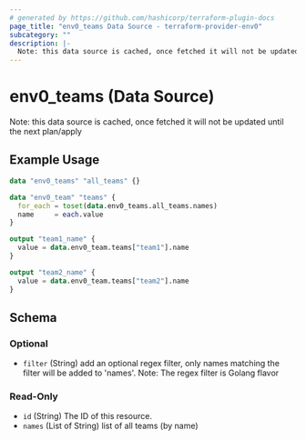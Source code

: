 ```yaml
---
# generated by https://github.com/hashicorp/terraform-plugin-docs
page_title: "env0_teams Data Source - terraform-provider-env0"
subcategory: ""
description: |-
  Note: this data source is cached, once fetched it will not be updated until the next plan/apply
---
```


# env0_teams (Data Source)

Note: this data source is cached, once fetched it will not be updated until the next plan/apply

## Example Usage

```terraform
data "env0_teams" "all_teams" {}

data "env0_team" "teams" {
  for_each = toset(data.env0_teams.all_teams.names)
  name     = each.value
}

output "team1_name" {
  value = data.env0_team.teams["team1"].name
}

output "team2_name" {
  value = data.env0_team.teams["team2"].name
}
```

<!-- schema generated by tfplugindocs -->
## Schema

### Optional

- `filter` (String) add an optional regex filter, only names matching the filter will be added to 'names'. Note: The regex filter is Golang flavor

### Read-Only

- `id` (String) The ID of this resource.
- `names` (List of String) list of all teams (by name)
